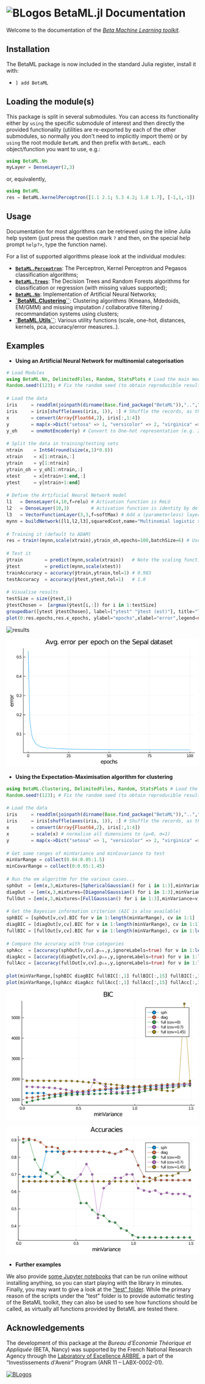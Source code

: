 # ![BLogos](assets/BetaML_logo_30x30.png) BetaML.jl Documentation

Welcome to the documentation of the [_Beta Machine Learning toolkit_](https://github.com/sylvaticus/BetaML.jl).


## Installation

The BetaML package is now included in the standard Julia register, install it with:
* `] add BetaML`

## Loading the module(s)

This package is split in several submodules. You can access its functionality either by `using` the specific submodule of interest and then directly the provided functionality (utilities are re-exported by each of the other submodules, so normally you don't need to implicitly import them) or by `using` the root module `BetaML` and then prefix with `BetaML.` each object/function you want to use, e.g.:

```julia
using BetaML.Nn
myLayer = DenseLayer(2,3)
```

or, equivalently,

```julia
using BetaML
res = BetaML.kernelPerceptron([1.1 2.1; 5.3 4.2; 1.8 1.7], [-1,1,-1])
```

## Usage

Documentation for most algorithms can be retrieved using the inline Julia help system (just press the question mark `?` and then, on the special help prompt `help?>`, type the function name).

For a list of supported algorithms please look at the individual modules:

- [**`BetaML.Perceptron`**](Perceptron.html): The Perceptron, Kernel Perceptron and Pegasos classification algorithms;
- [**`BetaML.Trees`**](Trees.html): The Decision Trees and Random Forests algorithms for classification or regression (with missing values supported);
- [**`BetaML.Nn`**](Nn.html): Implementation of Artificial Neural Networks;
- [**`BetaML.Clustering``**](Clustering.html): Clustering algorithms (Kmeans, Mdedoids, EM/GMM) and missing imputation / collaborative filtering / recommandation systems using clusters;
- [**`BetaML.Utils``**](Utils.html): Various utility functions (scale, one-hot, distances, kernels, pca, accuracy/error measures..).

## Examples

- **Using an Artificial Neural Network for multinomial categorisation**

```julia
# Load Modules
using BetaML.Nn, DelimitedFiles, Random, StatsPlots # Load the main module and ausiliary modules
Random.seed!(123); # Fix the random seed (to obtain reproducible results)

# Load the data
iris     = readdlm(joinpath(dirname(Base.find_package("BetaML")),"..","test","data","iris.csv"),',',skipstart=1)
iris     = iris[shuffle(axes(iris, 1)), :] # Shuffle the records, as they aren't by default
x        = convert(Array{Float64,2}, iris[:,1:4])
y        = map(x->Dict("setosa" => 1, "versicolor" => 2, "virginica" =>3)[x],iris[:, 5]) # Convert the target column to numbers
y_oh     = oneHotEncoder(y) # Convert to One-hot representation (e.g. 2 => [0 1 0], 3 => [0 0 1])

# Split the data in training/testing sets
ntrain    = Int64(round(size(x,1)*0.8))
xtrain    = x[1:ntrain,:]
ytrain    = y[1:ntrain]
ytrain_oh = y_oh[1:ntrain,:]
xtest     = x[ntrain+1:end,:]
ytest     = y[ntrain+1:end]

# Define the Artificial Neural Network model
l1   = DenseLayer(4,10,f=relu) # Activation function is ReLU
l2   = DenseLayer(10,3)        # Activation function is identity by default
l3   = VectorFunctionLayer(3,3,f=softMax) # Add a (parameterless) layer whose activation function (softMax in this case) is defined to all its nodes at once
mynn = buildNetwork([l1,l2,l3],squaredCost,name="Multinomial logistic regression Model Sepal") # Build the NN and use the squared cost (aka MSE) as error function

# Training it (default to ADAM)
res = train!(mynn,scale(xtrain),ytrain_oh,epochs=100,batchSize=6) # Use optAlg=SGD (Stochastic Gradient Descent) by default

# Test it
ŷtrain        = predict(mynn,scale(xtrain))   # Note the scaling function
ŷtest         = predict(mynn,scale(xtest))
trainAccuracy = accuracy(ŷtrain,ytrain,tol=1) # 0.983
testAccuracy  = accuracy(ŷtest,ytest,tol=1)   # 1.0

# Visualise results
testSize = size(ŷtest,1)
ŷtestChosen =  [argmax(ŷtest[i,:]) for i in 1:testSize]
groupedbar([ytest ŷtestChosen], label=["ytest" "ŷtest (est)"], title="True vs estimated categories") # All records correctly labelled !
plot(0:res.epochs,res.ϵ_epochs, ylabel="epochs",xlabel="error",legend=nothing,title="Avg. error per epoch on the Sepal dataset")
```

![results](assets/sepalOutput_results.png)

![results](assets/sepalOutput_errors.png)


- **Using the Expectation-Maximisation algorithm for clustering**

```julia
using BetaML.Clustering, DelimitedFiles, Random, StatsPlots # Load the main module and ausiliary modules
Random.seed!(123); # Fix the random seed (to obtain reproducible results)

# Load the data
iris     = readdlm(joinpath(dirname(Base.find_package("BetaML")),"..","test","data","iris.csv"),',',skipstart=1)
iris     = iris[shuffle(axes(iris, 1)), :] # Shuffle the records, as they aren't by default
x        = convert(Array{Float64,2}, iris[:,1:4])
x        = scale(x) # normalise all dimensions to (μ=0, σ=1)
y        = map(x->Dict("setosa" => 1, "versicolor" => 2, "virginica" =>3)[x],iris[:, 5]) # Convert the target column to numbers

# Get some ranges of minVariance and minCovariance to test
minVarRange = collect(0.04:0.05:1.5)
minCovarRange = collect(0:0.05:1.45)

# Run the em algorithm for the various cases...
sphOut  = [em(x,3,mixtures=[SphericalGaussian() for i in 1:3],minVariance=v, minCovariance=cv, verbosity=NONE) for v in minVarRange, cv in minCovarRange[1:1]]
diagOut  = [em(x,3,mixtures=[DiagonalGaussian() for i in 1:3],minVariance=v, minCovariance=cv, verbosity=NONE)  for v in minVarRange, cv in minCovarRange[1:1]]
fullOut = [em(x,3,mixtures=[FullGaussian() for i in 1:3],minVariance=v, minCovariance=cv, verbosity=NONE)  for v in minVarRange, cv in minCovarRange]

# Get the Bayesian information criterion (AIC is also available)
sphBIC = [sphOut[v,cv].BIC for v in 1:length(minVarRange), cv in 1:1]
diagBIC = [diagOut[v,cv].BIC for v in 1:length(minVarRange), cv in 1:1]
fullBIC = [fullOut[v,cv].BIC for v in 1:length(minVarRange), cv in 1:length(minCovarRange)]

# Compare the accuracy with true categories
sphAcc  = [accuracy(sphOut[v,cv].pₙₖ,y,ignoreLabels=true) for v in 1:length(minVarRange), cv in 1:1]
diagAcc = [accuracy(diagOut[v,cv].pₙₖ,y,ignoreLabels=true) for v in 1:length(minVarRange), cv in 1:1]
fullAcc = [accuracy(fullOut[v,cv].pₙₖ,y,ignoreLabels=true) for v in 1:length(minVarRange), cv in 1:length(minCovarRange)]

plot(minVarRange,[sphBIC diagBIC fullBIC[:,1] fullBIC[:,15] fullBIC[:,30]], markershape=:circle, label=["sph" "diag" "full (cov=0)" "full (cov=0.7)" "full (cov=1.45)"], title="BIC", xlabel="minVariance")
plot(minVarRange,[sphAcc diagAcc fullAcc[:,1] fullAcc[:,15] fullAcc[:,30]], markershape=:circle, label=["sph" "diag" "full (cov=0)" "full (cov=0.7)" "full (cov=1.45)"], title="Accuracies", xlabel="minVariance")
```

![results](assets/sepalClustersBIC.png)

![results](assets/sepalClustersAccuracy.png)


- **Further examples**

We also provide [some Jupyter notebooks](Notebooks.html) that can be run online without installing anything, so you can start playing with the library in minutes.
Finally, you may want to give a look at the ["test" folder](https://github.com/sylvaticus/BetaML.jl/tree/master/test). While the primary reason of the scripts under the "test" folder is to provide automatic testing of the BetaML toolkit, they can also be used to see how functions should be called, as virtually all functions provided by BetaML are tested there.


## Acknowledgements

The development of this package at the _Bureau d'Economie Théorique et Appliquée_ (BETA, Nancy) was supported by the French National Research Agency through the [Laboratory of Excellence ARBRE](http://mycor.nancy.inra.fr/ARBRE/), a part of the “Investissements d'Avenir” Program (ANR 11 – LABX-0002-01).

[![BLogos](assets/logos_betaumr.png)](hhttp://www.beta-umr7522.fr/)
